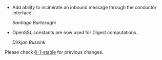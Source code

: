 *   Add ability to incinerate an inbound message through the conductor interface.

    *Santiago Bartesaghi*

*   OpenSSL constants are now used for Digest computations.

    *Dirkjan Bussink*

Please check [6-1-stable](https://github.com/rails/rails/blob/6-1-stable/actionmailbox/CHANGELOG.md) for previous changes.
